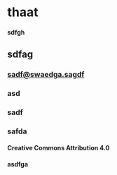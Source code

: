 # thaat
#### sdfgh
## sdfag
### sadf@swaedga.sagdf
### asd
### sadf
### safda
#### Creative Commons Attribution 4.0
#### asdfga
